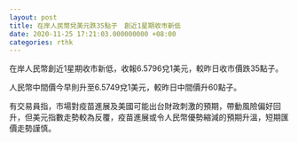 ```yaml
---
layout: post
title: 在岸人民幣兌美元跌35點子　創近1星期收市新低
date: 2020-11-25 17:21:03.000000000 +08:00
categories: rthk
---
```


在岸人民幣創近1星期收市新低，收報6.5796兌1美元，較昨日收市價跌35點子。

人民幣中間價今早則升至6.5749兌1美元，較昨日中間價升60點子。

有交易員指，市場對疫苗進展及美國可能出台財政刺激的預期，帶動風險偏好回升，但美元指數走勢較為反覆，疫苗進展或令人民幣優勢縮減的預期升溫，短期匯價走勢謹慎。
